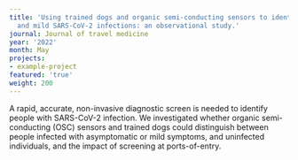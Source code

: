```yaml
---
title: 'Using trained dogs and organic semi-conducting sensors to identify asymptomatic
  and mild SARS-CoV-2 infections: an observational study.'
journal: Journal of travel medicine
year: '2022'
month: May
projects:
- example-project
featured: 'true'
weight: 200
---
```


A rapid, accurate, non-invasive diagnostic screen is needed to identify people with SARS-CoV-2 infection. We investigated whether organic semi-conducting (OSC) sensors and trained dogs could distinguish between people infected with asymptomatic or mild symptoms, and uninfected individuals, and the impact of screening at ports-of-entry.